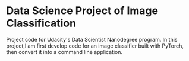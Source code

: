 # Data Science Project of Image Classification

Project code for Udacity's Data Scientist Nanodegree program. In this project,I am first develop code for an image classifier built with PyTorch, then convert it into a command line application.
